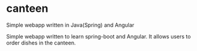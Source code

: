 # canteen
Simple webapp written in Java(Spring) and Angular

Simple webapp written to learn spring-boot and Angular. It allows users to order dishes in the canteen.
